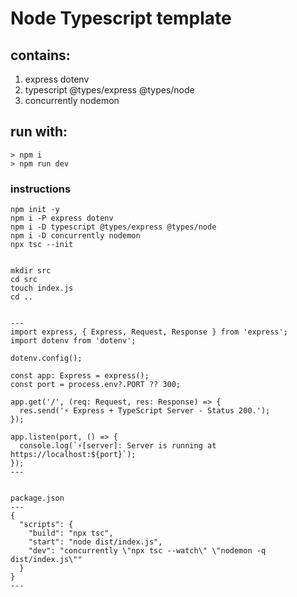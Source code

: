 # Node Typescript template

## contains:
1. express dotenv
2. typescript @types/express @types/node
3. concurrently nodemon

## run with:
```
> npm i
> npm run dev
```


### instructions
```
npm init -y
npm i -P express dotenv
npm i -D typescript @types/express @types/node
npm i -D concurrently nodemon
npx tsc --init


mkdir src
cd src
touch index.js
cd ..


---
import express, { Express, Request, Response } from 'express';
import dotenv from 'dotenv';

dotenv.config();

const app: Express = express();
const port = process.env?.PORT ?? 300;

app.get('/', (req: Request, res: Response) => {
  res.send('⚡️ Express + TypeScript Server - Status 200.');
});

app.listen(port, () => {
  console.log(`⚡️[server]: Server is running at https://localhost:${port}`);
});
---


package.json
---
{
  "scripts": {
    "build": "npx tsc",
    "start": "node dist/index.js",
    "dev": "concurrently \"npx tsc --watch\" \"nodemon -q dist/index.js\""
  }
}
---


```
